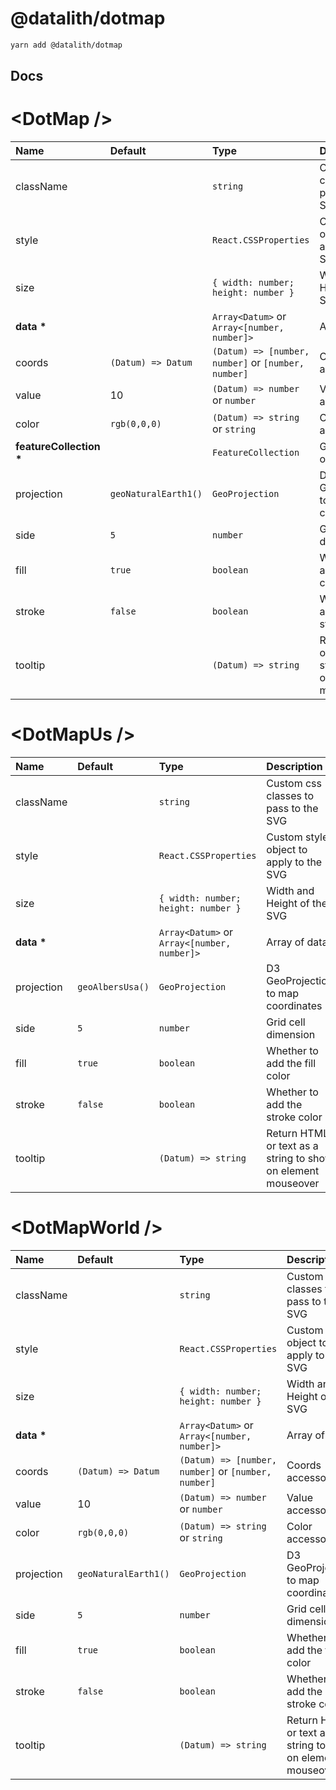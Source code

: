 # @datalith/dotmap

```sh
yarn add @datalith/dotmap
```

## Docs

# \<DotMap \/>

| Name                        | Default              | Type                                                | Description                                                  |
| :-------------------------- | :------------------- | :-------------------------------------------------- | :----------------------------------------------------------- |
| className                   |                      | `string`                                            | Custom css classes to pass to the SVG                        |
| style                       |                      | `React.CSSProperties`                               | Custom style object to apply to the SVG                      |
| size            |              | `{ width: number; height: number }`   | Width and Height of the SVG                                               |
| <b>data \*</b>              |                      | `Array<Datum>` or `Array<[number, number]>`         | Array of data                                                |
| coords                      | `(Datum) => Datum`   | `(Datum) => [number, number]` or `[number, number]` | Coords accessor                                              |
| value                       | 10                   | `(Datum) => number` or `number`                     | Value accessor                                               |
| color                       | `rgb(0,0,0)`         | `(Datum) => string` or `string`                     | Color accessor                                               |
| <b>featureCollection \*</b> |                      | `FeatureCollection`                                 | GeoJson object                                               |
| projection                  | `geoNaturalEarth1()` | `GeoProjection`                                     | D3 GeoProjection to map coordinates                          |
| side                        | `5`                  | `number`                                            | Grid cell dimension                                          |
| fill                        | `true`               | `boolean`                                           | Whether to add the fill color                                |
| stroke                      | `false`              | `boolean`                                           | Whether to add the stroke color                              |
| tooltip                     |                      | `(Datum) => string`                                 | Return HTML or text as a string to show on element mouseover |

# \<DotMapUs \/>

| Name             | Default          | Type                                        | Description                                                  |
| :--------------- | :--------------- | :------------------------------------------ | :----------------------------------------------------------- |
| className        |                  | `string`                                    | Custom css classes to pass to the SVG                        |
| style            |                  | `React.CSSProperties`                       | Custom style object to apply to the SVG                      |
| size            |              | `{ width: number; height: number }`   | Width and Height of the SVG                                               |
| <b>data \*</b>   |                  | `Array<Datum>` or `Array<[number, number]>` | Array of data                                                |
| projection       | `geoAlbersUsa()` | `GeoProjection`                             | D3 GeoProjection to map coordinates                          |
| side             | `5`              | `number`                                    | Grid cell dimension                                          |
| fill             | `true`           | `boolean`                                   | Whether to add the fill color                                |
| stroke           | `false`          | `boolean`                                   | Whether to add the stroke color                              |
| tooltip          |                  | `(Datum) => string`                         | Return HTML or text as a string to show on element mouseover |

# \<DotMapWorld \/>

| Name             | Default              | Type                                                | Description                                                  |
| :--------------- | :------------------- | :-------------------------------------------------- | :----------------------------------------------------------- |
| className        |                      | `string`                                            | Custom css classes to pass to the SVG                        |
| style            |                      | `React.CSSProperties`                               | Custom style object to apply to the SVG                      |
| size            |              | `{ width: number; height: number }`   | Width and Height of the SVG                                               |
| <b>data \*</b>   |                      | `Array<Datum>` or `Array<[number, number]>`         | Array of data                                                |
| coords           | `(Datum) => Datum`   | `(Datum) => [number, number]` or `[number, number]` | Coords accessor                                              |
| value            | 10                   | `(Datum) => number` or `number`                     | Value accessor                                               |
| color            | `rgb(0,0,0)`         | `(Datum) => string` or `string`                     | Color accessor                                               |
| projection       | `geoNaturalEarth1()` | `GeoProjection`                                     | D3 GeoProjection to map coordinates                          |
| side             | `5`                  | `number`                                            | Grid cell dimension                                          |
| fill             | `true`               | `boolean`                                           | Whether to add the fill color                                |
| stroke           | `false`              | `boolean`                                           | Whether to add the stroke color                              |
| tooltip          |                      | `(Datum) => string`                                 | Return HTML or text as a string to show on element mouseover |
